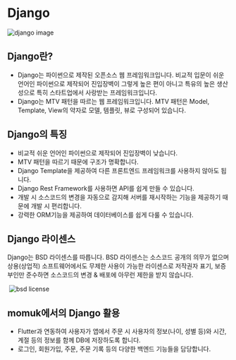 # Django
![django image](https://s3-ap-northeast-2.amazonaws.com/opentutorials-user-file/course/4201/11834.png)

## Django란?
- Django는 파이썬으로 제작된 오픈소스 웹 프레임워크입니다. 비교적 입문이 쉬운 언어인 파이썬으로 제작되어 진입장벽이 그렇게 높은 편이 아니고 특유의 높은 생산성으로 특히 스타트업에서 사랑받는 프레임워크입니다.
- Django는 MTV 패턴을 따르는 웹 프레임워크입니다. MTV 패턴은 Model, Template, View의 약자로 모델, 템플릿, 뷰로 구성되어 있습니다.

## Django의 특징
- 비교적 쉬운 언어인 파이썬으로 제작되어 진입장벽이 낮습니다.
- MTV 패턴을 따르기 때문에 구조가 명확합니다.
- Django Template을 제공하여 다른 프론트엔드 프레임워크를 사용하지 않아도 됩니다.
- Django Rest Framework를 사용하면 API를 쉽게 만들 수 있습니다.
- 개발 시 소스코드의 변경을 자동으로 감지해 서버를 재시작하는 기능을 제공하기 때문에 개발 시 편리합니다.
- 강력한 ORM기능을 제공하여 데이터베이스를 쉽게 다룰 수 있습니다.

## Django 라이센스
Django는 BSD 라이센스를 따릅니다. BSD 라이센스는 소스코드 공개의 의무가 없으며 상용(상업적) 소프트웨어에서도 무제한 사용이 가능한 라이센스로
저작권자 표기, 보증 부인만 준수하면 소스코드의 변경 & 배포에 아무런 제한을 받지 않습니다.

​​​
![bsd license](https://upload.wikimedia.org/wikipedia/commons/thumb/d/d5/BSD_wordmark.svg/640px-BSD_wordmark.svg.png)

## momuk에서의 Django 활용
- Flutter과 연동하여 사용자가 앱에서 주문 시 사용자의 정보(나이, 성별 등)와 시간, 계절 등의 정보를 함께 DB에 저장하도록 합니다.
- 로그인, 회원가입, 주문, 주문 기록 등의 다양한 백엔드 기능들을 담당합니다.